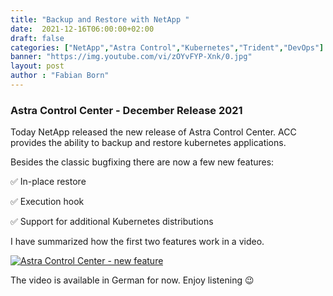 ```yaml
---
title: "Backup and Restore with NetApp "
date:  2021-12-16T06:00:00+02:00
draft: false
categories: ["NetApp","Astra Control","Kubernetes","Trident","DevOps"]
banner: "https://img.youtube.com/vi/zOYvFYP-Xnk/0.jpg"
layout: post
author : "Fabian Born"
---
```

### Astra Control Center - December Release 2021
Today NetApp released the new release of Astra Control Center. ACC provides the ability to backup and restore kubernetes applications.

Besides the classic bugfixing there are now a few new features:

✅ In-place restore

✅ Execution hook

✅ Support for additional Kubernetes distributions

I have summarized how the first two features work in a video.

[![Astra Control Center - new feature](https://img.youtube.com/vi/zOYvFYP-Xnk/0.jpg)](https://www.youtube.com/watch?v=zOYvFYP-Xnk) 

The video is available in German for now. Enjoy listening 😉